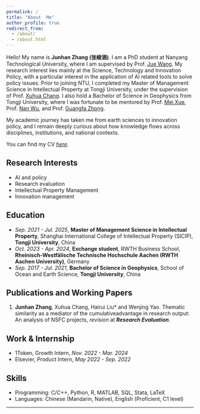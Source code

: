 ```yaml
---
permalink: /
title: "About  Me"
author_profile: true
redirect_from: 
  - /about/
  - /about.html
---
```

Hello! My name is **Junhan Zhang (张峻涵)**. I am a PhD student at Nanyang Technological University, where I am supervised by Prof. [Jue Wang](https://dr.ntu.edu.sg/entities/person/Wang-Jue). My research interest lies mainly at the Science, Technology and Innovation Policy, with a particular interest in the application of AI related tools to solve policy issues. Prior to joining NTU, I completed my Master of Management Science in Intellectual Property at Tongji University, under the supervision of Prof. [Xuhua Chang](https://sicip.tongji.edu.cn/13/dc/c13550a136156/page.htm). I also hold a Bachelor of Science in Geophysics from Tongji University, where I was fortunate to be mentored by Prof. [Mei Xue](https://mgg.tongji.edu.cn/25/ac/c22875a206252/page.htm), Prof. [Nan Wu](https://mgg.tongji.edu.cn/25/a8/c22871a206248/page.htm), and Prof. [Guangfa Zhong](https://ocean.tongji.edu.cn/space/gfz/).

My academic journey has taken me from earth sciences to innovation policy, and I remain deeply curious about how knowledge flows across disciplines, institutions, and national contexts.

You can find my CV [*here*](../files/Junhan_Zhang_CV_2025.pdf).

## Research Interests

- AI and policy
- Research evaluation
- Intellectual Property Management
- Innovation management

## Education

- *Sep. 2021 - Jul. 2025*, **Master of Management Science in Intellectual Property**, Shanghai International College of Intellectual Property (SICIP), **Tongji University**, China
- *Oct. 2023 - Apr. 2024*, **Exchange student**, RWTH Business School, **Rheinisch-Westfälische Technische Hochschule Aachen (RWTH Aachen University)**, Germany
- *Sep. 2017 - Jul. 2021*, **Bachelor of Science in Geophysics**, School of Ocean and Earth Science, **Tongji University**, China

## Publications and Working Papers

1. **Junhan Zhang**, Xuhua Chang, Hairui Liu* and Wenjing Yao. Thematic similarity as a mediator of the cumulativeadvantage in research output: An analysis of NSFC projects, *revision* at ***Research Evaluation***.

## Work & Internship

* 1Token, Growth Intern, *Nov. 2022 - Mar. 2024*
* Elsevier, Product Intern, *May 2022 - Sep. 2022*

## Skills

- Programming: C/C++, Python, R, MATLAB, SQL, Stata, LaTeX
- Languages: Chinese (Mandarin, Native), English (Proficient, C1 level)

---

<script type='text/javascript' id='clustrmaps' src='//cdn.clustrmaps.com/map_v2.js?cl=080808&w=300&t=m&d=AD1PNuVWWlXC6WcES9LOi-DhGf18BHVB3IIl6sqfIkk&co=ffffff&cmo=3acc3a&cmn=ff5353&ct=808080'></script>

